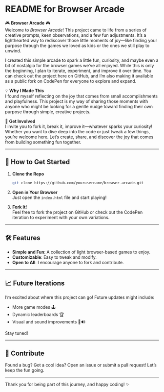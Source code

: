 # README for Browser Arcade

🎮 **Browser Arcade** 🎮  
Welcome to *Browser Arcade*! This project came to life from a series of creative prompts, keen observations, and a few fun adjustments. It’s a lighthearted way to rediscover those little moments of joy—like finding your purpose through the games we loved as kids or the ones we still play to unwind.

I created this simple arcade to spark a little fun, curiosity, and maybe even a bit of nostalgia for the browser games we’ve all enjoyed. While this is only the beginning, I plan to iterate, experiment, and improve it over time. You can check out the project here on GitHub, and I’m also making it available as a public fork on CodePen for everyone to explore and expand.

💡 **Why I Made This**  
I found myself reflecting on the joy that comes from small accomplishments and playfulness. This project is my way of sharing those moments with anyone who might be looking for a gentle nudge toward finding their own purpose through simple, creative projects.

🌟 **Get Involved**  
I invite you to fork it, break it, improve it—whatever sparks your curiosity! Whether you want to dive deep into the code or just tweak a few things, you’re welcome here. Let’s create, share, and discover the joy that comes from building something fun together.

---

## 📂 **How to Get Started**

1. **Clone the Repo**  
   ```bash
   git clone https://github.com/yourusername/browser-arcade.git
   ```

2. **Open in Your Browser**  
   Just open the `index.html` file and start playing!

3. **Fork It!**  
   Feel free to fork the project on GitHub or check out the CodePen iteration to experiment with your own variations.

---

## 🛠️ **Features**
- **Simple and Fun**: A collection of light browser-based games to enjoy.
- **Customizable**: Easy to tweak and modify.
- **Open to All**: I encourage anyone to fork and contribute.

---

## 📈 **Future Iterations**  
I’m excited about where this project can go! Future updates might include:
- More game modes 🕹️
- Dynamic leaderboards 🏆
- Visual and sound improvements 🎨🔊

Stay tuned!

---

## 🤝 **Contribute**
Found a bug? Got a cool idea? Open an issue or submit a pull request! Let’s keep the fun going.

---

Thank you for being part of this journey, and happy coding! ✨

